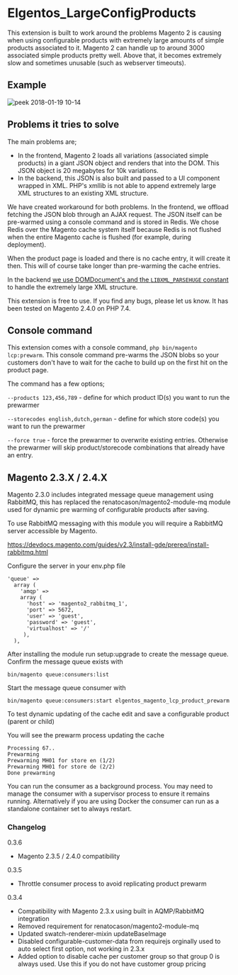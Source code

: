 
# Elgentos_LargeConfigProducts

This extension is built to work around the problems Magento 2 is causing when using configurable products with extremely large amounts of simple products associated to it. Magento 2 can handle up to around 3000 associated simple products pretty well. Above that, it becomes extremely slow and sometimes unusable (such as webserver timeouts).

## Example

![peek 2018-01-19 10-14](https://user-images.githubusercontent.com/431360/35143386-a84cbd2e-fd01-11e7-9245-f9005aba04ed.gif)

## Problems it tries to solve

The main problems are;
- In the frontend, Magento 2 loads all variations (associated simple products) in a giant JSON object and renders that into the DOM. This JSON object is 20 megabytes for 10k variations.
- In the backend, this JSON is also built and passed to a UI component wrapped in XML. PHP's xmllib is not able to append extremely large XML structures to an existing XML structure.

We have created workaround for both problems. In the frontend, we offload fetching the JSON blob through an AJAX request. The JSON itself can be pre-warmed using a console command and is stored in Redis. We chose Redis over the Magento cache system itself because Redis is not flushed when the entire Magento cache is flushed (for example, during deployment).

When the product page is loaded and there is no cache entry, it will create it then. This will of course take longer than pre-warming the cache entries.

In the backend [we use DOMDocument's and the `LIBXML_PARSEHUGE` constant](https://github.com/elgentos/LargeConfigProducts/blob/0.1.3/View/TemplateEngine/Xhtml/Template.php) to handle the extremely large XML structure.

This extension is free to use. If you find any bugs, please let us know. It has been tested on Magento 2.4.0 on PHP 7.4.

## Console command
This extension comes with a console command, `php bin/magento lcp:prewarm`. This console command pre-warms the JSON blobs so your customers don't have to wait for the cache to build up on the first hit on the product page.

The command has a few options;

`--products 123,456,789` - define for which product ID(s) you want to run the prewarmer

`--storecodes english,dutch,german` - define for which store code(s) you want to run the prewarmer

`--force true` - force the prewarmer to overwrite existing entries. Otherwise the prewarmer will skip product/storecode combinations that already have an entry.

## Magento 2.3.X / 2.4.X
Magento 2.3.0 includes integrated message queue management using RabbitMQ, this has replaced the renatocason/magento2-module-mq module used for dynamic pre warming of configurable products after saving.

To use RabbitMQ messaging with this module you will require a RabbitMQ server accessible by Magento.

https://devdocs.magento.com/guides/v2.3/install-gde/prereq/install-rabbitmq.html

Configure the server in your env.php file

    'queue' =>
      array (
        'amqp' =>
        array (
          'host' => 'magento2_rabbitmq_1',
          'port' => 5672,
          'user' => 'guest',
          'password' => 'guest',
          'virtualhost' => '/'
         ),
      ),

After installing the module run setup:upgrade to create the message queue. Confirm the message queue exists with

    bin/magento queue:consumers:list

Start the message queue consumer with

    bin/magento queue:consumers:start elgentos_magento_lcp_product_prewarm

To test dynamic updating of the cache edit and save a configurable product (parent or child)

You will see the prewarm process updating the cache

    Processing 67..
    Prewarming
    Prewarming MH01 for store en (1/2)
    Prewarming MH01 for store de (2/2)
    Done prewarming

You can run the consumer as a background process. You may need to manage the consumer with a supervisor process to ensure it remains running. Alternatively if you are using Docker the consumer can run as a standalone container set to always restart.

### Changelog
0.3.6
 - Magento 2.3.5 / 2.4.0 compatibility

0.3.5
 - Throttle consumer process to avoid replicating product prewarm

0.3.4
 - Compatibility with Magento 2.3.x using built in AQMP/RabbitMQ
   integration
 - Removed requirement for renatocason/magento2-module-mq
 - Updated swatch-renderer-mixin updateBaseImage
 - Disabled configurable-customer-data from requirejs orginally used to auto select first option, not working in 2.3.x
 - Added option to disable cache per customer group so that group 0 is always used. Use this if you do not have customer group pricing
